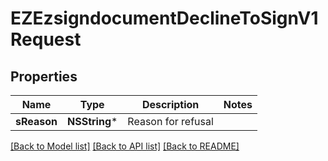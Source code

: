 # EZEzsigndocumentDeclineToSignV1Request

## Properties
Name | Type | Description | Notes
------------ | ------------- | ------------- | -------------
**sReason** | **NSString*** | Reason for refusal | 

[[Back to Model list]](../README.md#documentation-for-models) [[Back to API list]](../README.md#documentation-for-api-endpoints) [[Back to README]](../README.md)


